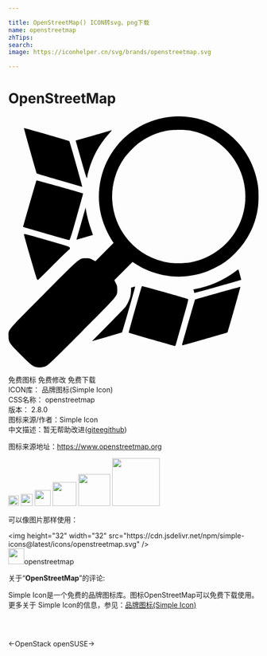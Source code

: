 ```yaml
---

title: OpenStreetMap() ICON转svg、png下载
name: openstreetmap
zhTips: 
search: 
image: https://iconhelper.cn/svg/brands/openstreetmap.svg

---
```


# OpenStreetMap  <small style="font-size: 60%;font-weight: 100"></small>

<div id="svg" class="svg-wrap">
<svg xmlns="http://www.w3.org/2000/svg" role="img" viewBox="0 0 24 24"><title>OpenStreetMap icon</title><path d="M2.672 23.969c-.352-.089-.534-.234-1.471-1.168C.085 21.688.014 21.579.018 20.999c0-.645-.196-.414 3.368-3.986 3.6-3.608 3.415-3.451 4.064-3.449.302 0 .378.016.62.14l.277.14 1.744-1.744-.218-.343c-.425-.662-.825-1.629-1.006-2.429a7.657 7.657 0 0 1 1.479-6.44c2.49-3.12 6.959-3.812 10.26-1.588 1.812 1.218 2.99 3.099 3.328 5.314.07.467.07 1.579 0 2.074a7.554 7.554 0 0 1-2.205 4.402 6.712 6.712 0 0 1-1.943 1.401c-.959.483-1.775.71-2.881.803-1.573.131-3.32-.305-4.656-1.163l-.343-.218-1.744 1.744.14.28c.125.241.14.316.14.617.003.651.156.467-3.426 4.049-2.761 2.756-3.186 3.164-3.398 3.261-.271.125-.69.171-.945.106zM17.485 13.95a6.425 6.425 0 0 0 4.603-3.51c1.391-2.899.455-6.306-2.227-8.108-.638-.43-1.529-.794-2.367-.962-.581-.117-1.809-.104-2.414.025a6.593 6.593 0 0 0-2.452 1.064c-.444.315-1.177 1.048-1.487 1.487a6.384 6.384 0 0 0 .38 7.907 6.406 6.406 0 0 0 3.901 2.136c.509.078 1.542.058 2.065-.037zm-3.738 7.376a80.97 80.97 0 0 1-2.196-.651c-.025-.028 1.207-4.396 1.257-4.449.023-.026 4.242 1.152 4.414 1.236.062.026-.003.288-.525 2.102a398.513 398.513 0 0 0-.635 2.236c-.025.087-.069.156-.097.156-.028-.003-1.028-.287-2.219-.631zm2.912.524c0-.053 1.227-4.333 1.246-4.347.047-.034 4.324-1.23 4.341-1.211.019.019-1.199 4.337-1.23 4.36-.02.019-4.126 1.191-4.259 1.218-.054.011-.098 0-.098-.019zm-7.105-1.911c.846-.852 1.599-1.627 1.674-1.728.171-.218.405-.732.472-1.015.026-.118.053-.352.058-.522l.011-.307.182-.051c.103-.028.193-.044.202-.034.023.025-1.207 4.321-1.246 4.36-.02.016-.677.213-1.464.436l-1.425.405 1.537-1.542zm8.289-3.06a1.371 1.371 0 0 1-.059-.187l-.044-.156.156-.028c1.339-.227 2.776-.856 3.908-1.713.16-.125.252-.171.265-.134.054.165.272.95.265.959-.034.034-4.48 1.282-4.492 1.261zm-15.083-1.3c-.05-.039-1.179-3.866-1.264-4.29-.016-.084.146-.044 2.174.536 2.121.604 2.192.629 2.222.74.028.098.011.129-.125.223-.084.059-.769.724-1.523 1.479a63.877 63.877 0 0 1-1.39 1.367c-.016 0-.056-.025-.093-.054zm.821-4.378c-1.188-.343-2.164-.623-2.167-.626-.016-.012 1.261-4.433 1.285-4.46.022-.022 4.422 1.211 4.469 1.252.009.009-.269 1.017-.618 2.239-.576 2.02-.643 2.224-.723 2.22-.05-.003-1.059-.285-2.247-.626zm2.959.538c.012-.031.212-.723.444-1.534l.42-1.476.056.321c.093.556.265 1.188.464 1.741.106.296.187.539.181.545-.008.006-.332.101-.719.212-.389.109-.741.21-.786.224-.058.016-.075.006-.059-.034zM4.905 6.112c-1.187-.339-2.167-.635-2.18-.654-.04-.062-1.246-4.321-1.23-4.338.026-.025 4.31 1.204 4.351 1.246.047.051 1.28 4.379 1.246 4.376L4.91 6.113zm2.148-1.713l-.519-1.806-.078-.28 1.693-.483c.934-.265 1.724-.495 1.76-.508.034-.016-.083.14-.26.336A8.729 8.729 0 0 0 7.69 5.23a4.348 4.348 0 0 0-.132.561c0 .293-.115-.025-.505-1.39z"/></svg>
</div>
<detail full-name='openstreetmap'></detail>

<div class="detail-page">
<p>
<span><span class="badge-success badge">免费图标</span> <span class="badge-success badge">免费修改</span>  <span class="badge-success badge">免费下载</span> </span>
<br/>
<span>
ICON库：
<span class="badge-secondary badge">品牌图标(Simple Icon)</span> 
</span>
<br/>
<span>
CSS名称：
<span class="badge-secondary badge">openstreetmap</span> 
</span>

<br/>
<span>
版本：
<span class="badge-secondary badge">2.8.0</span> 
</span>
<br/>
<span>图标来源/作者：<span class="badge-light badge">Simple Icon</span></span> 
<br/>
<span class="zh-detail">中文描述：暂无<span class="help-link"><span>帮助改进</span>(<a href="https://gitee.com/liuwave/icon-helper/edit/master/json/brands/openstreetmap.json" target="_blank" rel="noopener noreferrer">gitee</a><a href="https://github.com/liuwave/icon-helper/edit/master/json/brands/openstreetmap.json" target="_blank" rel="noopener noreferrer">github</a></span>)</span><br/>
</p>
</div><div class="description description alert alert-light"><p>图标来源地址：<a href="https://www.openstreetmap.org" target="_blank" rel="noopener noreferrer">https://www.openstreetmap.org</a></p></div>
<div class="alert alert-dark">
<img height="21" width="21" src="https://cdn.jsdelivr.net/npm/simple-icons@latest/icons/openstreetmap.svg" />
<img height="24" width="24" src="https://cdn.jsdelivr.net/npm/simple-icons@latest/icons/openstreetmap.svg" />
<img height="32" width="32" src="https://cdn.jsdelivr.net/npm/simple-icons@latest/icons/openstreetmap.svg" />
<img height="48" width="48" src="https://cdn.jsdelivr.net/npm/simple-icons@latest/icons/openstreetmap.svg" />
<img height="64" width="64" src="https://cdn.jsdelivr.net/npm/simple-icons@latest/icons/openstreetmap.svg" />
<img height="96" width="96" src="https://cdn.jsdelivr.net/npm/simple-icons@latest/icons/openstreetmap.svg" />

</div>
<div>
  <p>可以像图片那样使用：    
  </p>
  <div class="alert alert-primary" style="font-size: 14px">
    &lt;img height="32" width="32" src="https://cdn.jsdelivr.net/npm/simple-icons@latest/icons/openstreetmap.svg" /&gt;
    <copy-btn content='<img height="32" width="32" src="https://cdn.jsdelivr.net/npm/simple-icons@latest/icons/openstreetmap.svg" />'></copy-btn>
  </div>
  <div class="alert alert-secondary">
    <img height="32" width="32" src="https://cdn.jsdelivr.net/npm/simple-icons@latest/icons/openstreetmap.svg" />openstreetmap
    <copy-btn content="openstreetmap" btn-title="复制图标名称"></copy-btn>
  </div>
</div>
<div class="icon-detail__container">
<p>关于“<b>OpenStreetMap</b>”的评论:</p>
</div>
<Vssue title="关于“OpenStreetMap”的评论" />
<div><p>Simple Icon是一个免费的品牌图标库。图标OpenStreetMap可以免费下载使用。更多关于  Simple Icon的信息，参见：<a target="_blank" href="https://iconhelper.cn/brands.html">品牌图标(Simple Icon)</a>
</p></div>


<div style="padding:2rem 0 " class="page-nav"><p class="inner"><span class="prev">←<router-link to="/icon/openstack.html">OpenStack</router-link></span> <span class="next"><router-link to="/icon/opensuse.html">openSUSE</router-link>→</span></p></div>
